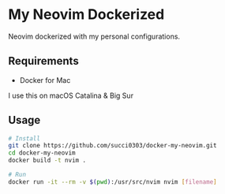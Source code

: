 # My Neovim Dockerized

Neovim dockerized with my personal configurations.

## Requirements

- Docker for Mac

I use this on  macOS Catalina & Big Sur

## Usage

```bash
# Install
git clone https://github.com/succi0303/docker-my-neovim.git
cd docker-my-neovim
docker build -t nvim .

# Run
docker run -it --rm -v $(pwd):/usr/src/nvim nvim [filename]
```
